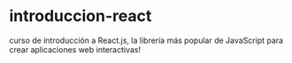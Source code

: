 # introduccion-react
curso de introducción a React.js, la librería más popular de JavaScript para crear aplicaciones web interactivas!
